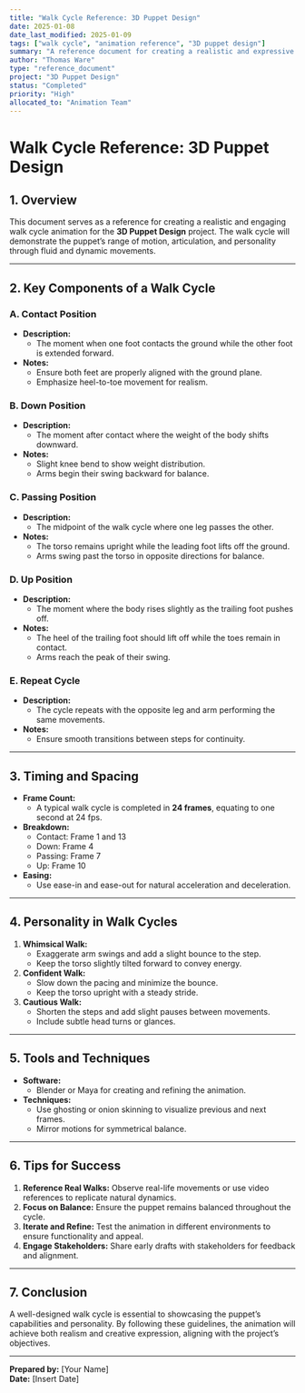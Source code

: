 ```yaml
---
title: "Walk Cycle Reference: 3D Puppet Design"
date: 2025-01-08
date_last_modified: 2025-01-09
tags: ["walk cycle", "animation reference", "3D puppet design"]
summary: "A reference document for creating a realistic and expressive walk cycle animation for the 3D Puppet Design project, covering key positions, timing, and personality integration."
author: "Thomas Ware"
type: "reference_document"
project: "3D Puppet Design"
status: "Completed"
priority: "High"
allocated_to: "Animation Team"
---
```

# **Walk Cycle Reference: 3D Puppet Design**

## **1. Overview**
This document serves as a reference for creating a realistic and engaging walk cycle animation for the **3D Puppet Design** project. The walk cycle will demonstrate the puppet’s range of motion, articulation, and personality through fluid and dynamic movements.

---

## **2. Key Components of a Walk Cycle**

### **A. Contact Position**
- **Description:**
  - The moment when one foot contacts the ground while the other foot is extended forward.
- **Notes:**
  - Ensure both feet are properly aligned with the ground plane.
  - Emphasize heel-to-toe movement for realism.

### **B. Down Position**
- **Description:**
  - The moment after contact where the weight of the body shifts downward.
- **Notes:**
  - Slight knee bend to show weight distribution.
  - Arms begin their swing backward for balance.

### **C. Passing Position**
- **Description:**
  - The midpoint of the walk cycle where one leg passes the other.
- **Notes:**
  - The torso remains upright while the leading foot lifts off the ground.
  - Arms swing past the torso in opposite directions for balance.

### **D. Up Position**
- **Description:**
  - The moment where the body rises slightly as the trailing foot pushes off.
- **Notes:**
  - The heel of the trailing foot should lift off while the toes remain in contact.
  - Arms reach the peak of their swing.

### **E. Repeat Cycle**
- **Description:**
  - The cycle repeats with the opposite leg and arm performing the same movements.
- **Notes:**
  - Ensure smooth transitions between steps for continuity.

---

## **3. Timing and Spacing**
- **Frame Count:**
  - A typical walk cycle is completed in **24 frames**, equating to one second at 24 fps.
- **Breakdown:**
  - Contact: Frame 1 and 13
  - Down: Frame 4
  - Passing: Frame 7
  - Up: Frame 10
- **Easing:**
  - Use ease-in and ease-out for natural acceleration and deceleration.

---

## **4. Personality in Walk Cycles**
1. **Whimsical Walk:**
   - Exaggerate arm swings and add a slight bounce to the step.
   - Keep the torso slightly tilted forward to convey energy.
2. **Confident Walk:**
   - Slow down the pacing and minimize the bounce.
   - Keep the torso upright with a steady stride.
3. **Cautious Walk:**
   - Shorten the steps and add slight pauses between movements.
   - Include subtle head turns or glances.

---

## **5. Tools and Techniques**
- **Software:**
  - Blender or Maya for creating and refining the animation.
- **Techniques:**
  - Use ghosting or onion skinning to visualize previous and next frames.
  - Mirror motions for symmetrical balance.

---

## **6. Tips for Success**
1. **Reference Real Walks:** Observe real-life movements or use video references to replicate natural dynamics.
2. **Focus on Balance:** Ensure the puppet remains balanced throughout the cycle.
3. **Iterate and Refine:** Test the animation in different environments to ensure functionality and appeal.
4. **Engage Stakeholders:** Share early drafts with stakeholders for feedback and alignment.

---

## **7. Conclusion**
A well-designed walk cycle is essential to showcasing the puppet’s capabilities and personality. By following these guidelines, the animation will achieve both realism and creative expression, aligning with the project’s objectives.

---

**Prepared by:** [Your Name]  
**Date:** [Insert Date]
